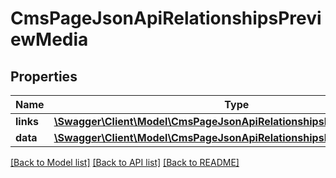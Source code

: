 # CmsPageJsonApiRelationshipsPreviewMedia

## Properties
Name | Type | Description | Notes
------------ | ------------- | ------------- | -------------
**links** | [**\Swagger\Client\Model\CmsPageJsonApiRelationshipsPreviewMediaLinks**](CmsPageJsonApiRelationshipsPreviewMediaLinks.md) |  | [optional] 
**data** | [**\Swagger\Client\Model\CmsPageJsonApiRelationshipsPreviewMediaData**](CmsPageJsonApiRelationshipsPreviewMediaData.md) |  | [optional] 

[[Back to Model list]](../../README.md#documentation-for-models) [[Back to API list]](../../README.md#documentation-for-api-endpoints) [[Back to README]](../../README.md)

